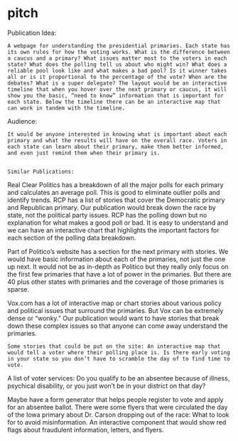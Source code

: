 # pitch

Publication Idea: 

	A webpage for understanding the presidential primaries. Each state has its own rules for how the voting works. What is the difference between a caucus and a primary? What issues matter most to the voters in each state? What does the polling tell us about who might win? What does a reliable pool look like and what makes a bad pool? Is it winner takes all or is it proportional to the percentage of the vote? When are the debates? What is a super delegate? The layout would be an interactive timeline that when you hover over the next primary or caucus, it will show you the basic, “need to know” information that is important for each state. Below the timeline there can be an interactive map that can work in tandem with the timeline. 

Audience: 

	It would be anyone interested in knowing what is important about each primary and what the results will have on the overall race. Voters in each state can learn about their primary, make them better informed, and even just remind them when their primary is. 

	
	Similar Publications: 
	
Real Clear Politics has a breakdown of all the major polls for each primary and calculates an average poll. This is good to eliminate outlier polls and identify trends. RCP has a list of stories that cover the Democratic primary and Republican primary. Our publication would break down the race by state, not the political party issues. RCP has the polling down but no explanation for what makes a good poll or bad. It is easy to understand and we can have an interactive chart that highlights the important factors for each section of the polling data breakdown. 

Part of Politico’s website has a section for the next primary with stories. We would have basic information about each of the primaries, not just the one up next. It would not be as in-depth as Politico but they really only focus on the first few primaries that have a lot of power in the primaries. But there are 40 plus other states with primaries and the coverage of those primaries is sparse. 

Vox.com has a lot of interactive map or chart stories about various policy and political issues that surround the primaries. But Vox can be extremely dense or “wonky.” Our publication would want to have stories that break down these complex issues so that anyone can come away understand the primaries. 
	
	Some stories that could be put on the site: An interactive map that would tell a voter where their polling place is. Is there early voting in your state so you don’t have to scramble the day of to find time to vote. 

A list of voter services: Do you qualify to be an absentee because of illness, psychical disability, or you just won’t be in your district on that day? 

Maybe have a form generator that helps people register to vote and apply for an absentee ballot. 
There were some flyers that were circulated the day of the Iowa primary about Dr. Carson dropping out of the race: What to look for to avoid misinformation. An interactive component that would show red flags about fraudulent information, letters, and flyers. 

